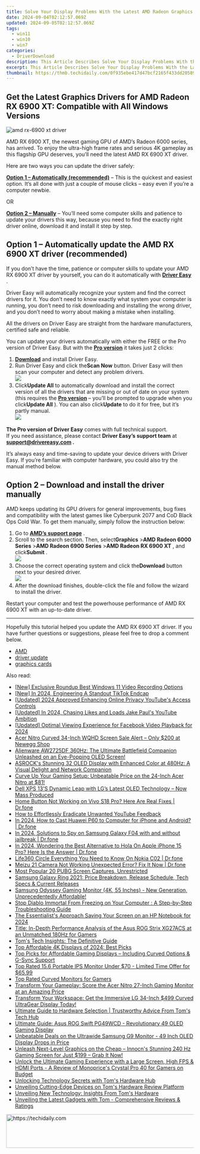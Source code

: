 ```yaml
---
title: Solve Your Display Problems With the Latest AMD Radeon Graphics Card Driver Patches
date: 2024-09-04T02:12:57.069Z
updated: 2024-09-05T02:12:57.069Z
tags:
  - win11
  - win10
  - win7
categories:
  - DriverDownload
description: This Article Describes Solve Your Display Problems With the Latest AMD Radeon Graphics Card Driver Patches
excerpt: This Article Describes Solve Your Display Problems With the Latest AMD Radeon Graphics Card Driver Patches
thumbnail: https://thmb.techidaily.com/0f935ebe417d47bcf2165f433dd2058985bf2be660072717b5b9a5f64bf35952.jpg
---
```


## Get the Latest Graphics Drivers for AMD Radeon RX 6900 XT: Compatible with All Windows Versions

![amd rx-6900 xt driver](https://images.drivereasy.com/wp-content/uploads/2020/12/amd-rx-6900xt-driver.jpg)

 AMD RX 6900 XT, the newest gaming GPU of AMD’s Radeon 6000 series, has arrived. To enjoy the ultra-high frame rates and serious 4K gameplay as this flagship GPU deserves, you’ll need the latest AMD RX 6900 XT driver.

Here are two ways you can update the driver safely:

**[Option 1 – Automatically (recommended)](https://www.drivereasy.com/knowledge/download-amd-rx-6900-xt-driver-for-windows-7-8-10/#option1)**  – This is the quickest and easiest option. It’s all done with just a couple of mouse clicks – easy even if you’re a computer newbie.

OR

**[Option 2 – Manually](https://tools.techidaily.com/drivereasy/download/)**  – You’ll need some computer skills and patience to update your drivers this way, because you need to find the exactly right driver online, download it and install it step by step.

## Option 1 – Automatically update the AMD RX 6900 XT driver (recommended)

 If you don’t have the time, patience or computer skills to update your AMD RX 6900 XT driver by yourself, you can do it automatically with **[Driver Easy](https://tools.techidaily.com/drivereasy/download/)**  .

 Driver Easy will automatically recognize your system and find the correct drivers for it. You don’t need to know exactly what system your computer is running, you don’t need to risk downloading and installing the wrong driver, and you don’t need to worry about making a mistake when installing.

 All the drivers on Driver Easy are straight from the hardware manufacturers, certified safe and reliable.

 You can update your drivers automatically with either the FREE or the Pro version of Driver Easy. But with the **[Pro version](https://tools.techidaily.com/drivereasy/download/)**  it takes just 2 clicks:

1. **[Download](https://tools.techidaily.com/drivereasy/download/)**  and install Driver Easy.
2. Run Driver Easy and click the**Scan Now** button. Driver Easy will then scan your computer and detect any problem drivers.  
![](https://images.drivereasy.com/wp-content/uploads/2020/12/de-1-1-2.jpg)
3. Click**Update All** to automatically download and install the correct version of all the drivers that are missing or out of date on your system (this requires the **[Pro version](https://tools.techidaily.com/drivereasy/download/)**  – you’ll be prompted to upgrade when you click**Update All** ). You can also click**Update** to do it for free, but it’s partly manual.  
![](https://images.drivereasy.com/wp-content/uploads/2020/12/de-6900xt.jpg)

**The Pro version of Driver Easy** comes with full technical support.  
 If you need assistance, please contact **Driver Easy’s support team** at **[support@drivereasy.com](https://tools.techidaily.com/drivereasy/download/) .**

 It’s always easy and time-saving to update your device drivers with Driver Easy. If you’re familiar with computer hardware, you could also try the manual method below.

## Option 2 – Download and install the driver manually

 AMD keeps updating its GPU drivers for general improvements, bug fixes and compatibility with the latest games like Cyberpunk 2077 and CoD Black Ops Cold War. To get them manually, simply follow the instruction below:

1. Go to **[AMD’s support page](https://www.amd.com/en/support)**  .
2. Scroll to the search section. Then, select**Graphics** \>**AMD Radeon 6000 Series** \>**AMD Radeon 6900 Series** \>**AMD Radeon RX 6900 XT** , and click**Submit** .  
![](https://images.drivereasy.com/wp-content/uploads/2020/12/amd-6900xt-1.jpg)
3. Choose the correct operating system and click the**Download** button next to your desired driver.  
![](https://images.drivereasy.com/wp-content/uploads/2020/12/amd-6900xt-2.jpg)
4. After the download finishes, double-click the file and follow the wizard to install the driver.

 Restart your computer and test the powerhouse performance of AMD RX 6900 XT with an up-to-date driver.

---

 Hopefully this tutorial helped you update the AMD RX 6900 XT driver. If you have further questions or suggestions, please feel free to drop a comment below.

* [AMD](https://tools.techidaily.com/drivereasy/download/)
* [driver update](https://tools.techidaily.com/drivereasy/download/)
* [graphics cards](https://tools.techidaily.com/drivereasy/download/)

<ins class="adsbygoogle"
     style="display:block"
     data-ad-format="autorelaxed"
     data-ad-client="ca-pub-7571918770474297"
     data-ad-slot="1223367746"></ins>



<ins class="adsbygoogle"
     style="display:block"
     data-ad-client="ca-pub-7571918770474297"
     data-ad-slot="8358498916"
     data-ad-format="auto"
     data-full-width-responsive="true"></ins>

<span class="atpl-alsoreadstyle">Also read:</span>
<div><ul>
<li><a href="https://remote-screen-capture.techidaily.com/new-exclusive-roundup-best-windows-11-video-recording-options/"><u>[New] Exclusive Roundup  Best Windows 11 Video Recording Options</u></a></li>
<li><a href="https://tiktok-video-recordings.techidaily.com/new-in-2024-engineering-a-standout-tiktok-endcap/"><u>[New] In 2024, Engineering A Standout TikTok Endcap</u></a></li>
<li><a href="https://eaxpv-info.techidaily.com/updated-2024-approved-enhancing-online-privacy-youtubes-access-controls/"><u>[Updated] 2024 Approved  Enhancing Online Privacy  YouTube's Access Controls</u></a></li>
<li><a href="https://facebook-video-footage.techidaily.com/updated-in-2024-chasing-likes-and-loads-jake-pauls-youtube-ambition/"><u>[Updated] In 2024, Chasing Likes and Loads  Jake Paul's YouTube Ambition</u></a></li>
<li><a href="https://facebook-video-recording.techidaily.com/updated-optimal-viewing-experience-for-facebook-video-playback-for-2024/"><u>[Updated] Optimal Viewing Experience for Facebook Video Playback for 2024</u></a></li>
<li><a href="https://hardware-help.techidaily.com/acer-nitro-curved-34-inch-wqhd-screen-sale-alert-only-200-at-newegg-shop/"><u>Acer Nitro Curved 34-Inch WQHD Screen Sale Alert – Only $200 at Newegg Shop</u></a></li>
<li><a href="https://hardware-help.techidaily.com/1723862817622-alienware-aw2725df-360hz-the-ultimate-battlefield-companion-unleashed-on-an-eye-popping-oled-screen/"><u>Alienware AW2725DF 360Hz: The Ultimate Battlefield Companion Unleashed on an Eye-Popping OLED Screen!</u></a></li>
<li><a href="https://hardware-help.techidaily.com/asrocks-stunning-32-oled-display-with-enhanced-color-at-480hz-a-visual-delight-and-network-companion/"><u>ASROCK's Stunning 32 OLED Display with Enhanced Color at 480Hz: A Visual Delight and Network Companion</u></a></li>
<li><a href="https://hardware-help.techidaily.com/1723862795214-curve-up-your-gaming-setup-unbeatable-price-on-the-24-inch-acer-nitro-at-81/"><u>Curve Up Your Gaming Setup: Unbeatable Price on the 24-Inch Acer Nitro at $81!</u></a></li>
<li><a href="https://hardware-help.techidaily.com/1723862790349-dell-xps-13s-dynamic-leap-with-lgs-latest-oled-technology-now-mass-produced/"><u>Dell XPS 13'S Dynamic Leap with LG’s Latest OLED Technology – Now Mass Produced</u></a></li>
<li><a href="https://change-location.techidaily.com/home-button-not-working-on-vivo-s18-pro-here-are-real-fixes-drfone-by-drfone-fix-android-problems-fix-android-problems/"><u>Home Button Not Working on Vivo S18 Pro? Here Are Real Fixes | Dr.fone</u></a></li>
<li><a href="https://youtube-lab.techidaily.com/o-effortlessly-eradicate-unwanted-youtube-feedback/"><u>How to Effortlessly Eradicate Unwanted YouTube Feedback</u></a></li>
<li><a href="https://screen-mirror.techidaily.com/in-2024-how-to-cast-huawei-p60-to-computer-for-iphone-and-android-drfone-by-drfone-android/"><u>In 2024, How to Cast Huawei P60 to Computer for iPhone and Android? | Dr.fone</u></a></li>
<li><a href="https://android-location-track.techidaily.com/in-2024-solutions-to-spy-on-samsung-galaxy-f04-with-and-without-jailbreak-drfone-by-drfone-virtual-android/"><u>In 2024, Solutions to Spy on Samsung Galaxy F04 with and without jailbreak | Dr.fone</u></a></li>
<li><a href="https://phone-solutions.techidaily.com/in-2024-wondering-the-best-alternative-to-hola-on-apple-iphone-15-pro-here-is-the-answer-drfone-by-drfone-virtual-ios/"><u>In 2024, Wondering the Best Alternative to Hola On Apple iPhone 15 Pro? Here Is the Answer | Dr.fone</u></a></li>
<li><a href="https://fake-location.techidaily.com/life360-circle-everything-you-need-to-know-on-nokia-c02-drfone-by-drfone-virtual-android/"><u>Life360 Circle Everything You Need to Know On Nokia C02 | Dr.fone</u></a></li>
<li><a href="https://howto.techidaily.com/meizu-21-camera-not-working-unexpected-error-fix-it-now-drfone-by-drfone-fix-android-problems-fix-android-problems/"><u>Meizu 21 Camera Not Working Unexpected Error? Fix It Now | Dr.fone</u></a></li>
<li><a href="https://extra-hints.techidaily.com/most-popular-20-pubg-screen-captures-unrestricted/"><u>Most Popular 20 PUBG Screen Captures, Unrestricted</u></a></li>
<li><a href="https://technical-tips.techidaily.com/samsung-galaxy-ring-2021-price-breakdown-release-schedule-tech-specs-and-current-releases/"><u>Samsung Galaxy Ring 2021: Price Breakdown, Release Schedule, Tech Specs & Current Releases</u></a></li>
<li><a href="https://hardware-help.techidaily.com/1723862807977-samsung-odyssey-gaming-monitor-4k-55-inches-new-generation-unprecedentedly-affordable/"><u>Samsung Odyssey Gaming Monitor (4K, 55 Inches) - New Generation, Unprecedentedly Affordable!</u></a></li>
<li><a href="https://win-blog.techidaily.com/stop-diablo-immortal-from-freezing-on-your-computer-a-step-by-step-troubleshooting-guide/"><u>Stop Diablo Immortal From Freezing on Your Computer : A Step-by-Step Troubleshooting Guide</u></a></li>
<li><a href="https://digital-screen-recording.techidaily.com/the-essentialists-approach-saving-your-screen-on-an-hp-notebook-for-2024/"><u>The Essentialist's Approach  Saving Your Screen on an HP Notebook for 2024</u></a></li>
<li><a href="https://hardware-help.techidaily.com/1723862786377-title-in-depth-performance-analysis-of-the-asus-rog-strix-xg27acs-at-an-unmatched-180hz-for-gamers/"><u>Title: In-Depth Performance Analysis of the Asus ROG Strix XG27ACS at an Unmatched 180Hz for Gamers</u></a></li>
<li><a href="https://hardware-help.techidaily.com/toms-tech-insights-the-definitive-guide/"><u>Tom's Tech Insights: The Definitive Guide</u></a></li>
<li><a href="https://hardware-help.techidaily.com/top-affordable-4k-displays-of-2024-best-picks/"><u>Top Affordable 4K Displays of 2024: Best Picks</u></a></li>
<li><a href="https://hardware-help.techidaily.com/top-picks-for-affordable-gaming-displays-including-curved-options-and-g-sync-support/"><u>Top Picks for Affordable Gaming Displays – Including Curved Options & G-Sync Support</u></a></li>
<li><a href="https://hardware-help.techidaily.com/top-rated-156-portable-ips-monitor-under-70-limited-time-offer-for-6599/"><u>Top Rated 15.6 Portable IPS Monitor Under $70 - Limited Time Offer for $65.99</u></a></li>
<li><a href="https://hardware-help.techidaily.com/top-rated-curved-monitors-for-gamers/"><u>Top Rated Curved Monitors for Gamers</u></a></li>
<li><a href="https://hardware-help.techidaily.com/1723862807807-transform-your-gameplay-score-the-acer-nitro-27-inch-gaming-monitor-at-an-amazing-price/"><u>Transform Your Gameplay: Score the Acer Nitro 27-Inch Gaming Monitor at an Amazing Price</u></a></li>
<li><a href="https://hardware-help.techidaily.com/transform-your-workspace-get-the-immersive-lg-34-inch-499-curved-ultragear-display-today/"><u>Transform Your Workspace: Get the Immersive LG 34-Inch $499 Curved UltraGear Display Today!</u></a></li>
<li><a href="https://hardware-help.techidaily.com/ultimate-guide-to-hardware-selection-trustworthy-advice-from-toms-tech-hub/"><u>Ultimate Guide to Hardware Selection | Trustworthy Advice From Tom's Tech Hub</u></a></li>
<li><a href="https://hardware-help.techidaily.com/ultimate-guide-asus-rog-swift-pg49wcd-revolutionary-49-oled-gaming-display/"><u>Ultimate Guide: Asus ROG Swift PG49WCD - Revolutionary 49 OLED Gaming Display</u></a></li>
<li><a href="https://hardware-help.techidaily.com/unbeatable-deals-on-the-ultrawide-samsung-g9-monitor-49-inch-oled-display-drops-in-price/"><u>Unbeatable Deals on the Ultrawide Samsung G9 Monitor - 49 Inch OLED Display Drops in Price</u></a></li>
<li><a href="https://hardware-help.techidaily.com/unleash-next-level-graphics-on-the-cheap-innocns-stunning-240-hz-gaming-screen-for-just-199-grab-it-now/"><u>Unleash Next-Level Graphics on the Cheap – Innocn's Stunning 240 Hz Gaming Screen for Just $199 – Grab It Now!</u></a></li>
<li><a href="https://hardware-help.techidaily.com/unlock-the-ultimate-gaming-experience-with-a-large-screen-high-fps-and-hdmi-ports-a-review-of-monoprices-crystal-pro-40-for-gamers-on-budget/"><u>Unlock the Ultimate Gaming Experience with a Large Screen, High FPS & HDMI Ports - A Review of Monoprice's Crystal Pro 40 for Gamers on Budget</u></a></li>
<li><a href="https://hardware-help.techidaily.com/unlocking-technology-secrets-with-toms-hardware-hub/"><u>Unlocking Technology Secrets with Tom's Hardware Hub</u></a></li>
<li><a href="https://hardware-help.techidaily.com/unveiling-cutting-edge-devices-on-toms-hardware-review-platform/"><u>Unveiling Cutting-Edge Devices on Tom's Hardware Review Platform</u></a></li>
<li><a href="https://hardware-help.techidaily.com/unveiling-new-technology-insights-from-toms-hardware/"><u>Unveiling New Technology: Insights From Tom's Hardware</u></a></li>
<li><a href="https://hardware-help.techidaily.com/unveiling-the-latest-gadgets-with-tom-comprehensive-reviews-and-ratings/"><u>Unveiling the Latest Gadgets with Tom - Comprehensive Reviews & Ratings</u></a></li>
</ul></div>

<!-- affiliate ads begin -->
<a href="https://appsumo.8odi.net/c/5597632/2075472/7443" target="_top" id="2075472">
  <img src="//a.impactradius-go.com/display-ad/7443-2075472" border="0" alt="https://techidaily.com" width="728" height="90"/>
</a>
<img height="0" width="0" src="https://appsumo.8odi.net/i/5597632/2075472/7443" style="position:absolute;visibility:hidden;" border="0" />
<!-- affiliate ads end -->
